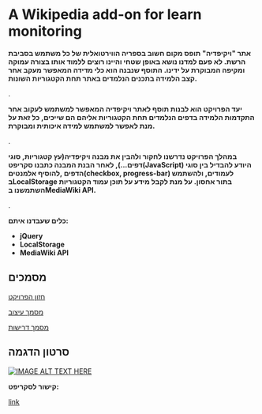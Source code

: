 # A Wikipedia add-on for learn monitoring

**אתר "ויקיפדיה" תופס מקום חשוב בספריה הווירטואלית של כל משתמש בסביבת הרשת. לא פעם למדנו נושא באופן שטחי והיינו רוצים ללמוד אותו בצורה עמוקה ומקיפה המבוקרת על ידינו. התוסף שנבנה הוא כלי מדידה המאפשר מעקב אחר קצב הלמידה בתכנים הנלמדים באתר תחת הקטגוריות השונות.**

.

**יעד הפרויקט הוא לבנות תוסף לאתר ויקיפדיה המאפשר למשתמש לעקוב אחר התקדמות הלמידה בדפים הנלמדים תחת הקטגוריות אליהם הם שייכים, כל זאת על מנת לאפשר למשתמש למידה איכותית ומבוקרת.**

.

**במהלך הפרויקט נדרשנו לחקור ולהבין את מבנה ויקיפדיה(עץ קטגוריות, סוגי דפים...),
לאחר הבנת המבנה כתבנו סקריפט(JavaScript) היודע להבדיל בין סוגי הדפים ,להוסיף אלמנטים(checkbox, progress-bar) לעמודים,
ולהשתמש בLocalStorage בתור אחסון.
על מנת לקבל מידע על תוכן עמוד הקטגוריות השתמשנו בMediaWiki API.**

.

**כלים שעבדנו איתם:**
- **jQuery**
- **LocalStorage**
- **MediaWiki API**

## מסמכים

[חזון הפרויקט](ProjectVision.pdf)


[מסמך עיצוב](DesignDescription.pdf)


[מסמך דרישות](RequirmentsDocument.pdf)





## סרטון הדגמה
[![IMAGE ALT TEXT HERE](https://img.youtube.com/vi/P8sFyWh1d3g/0.jpg)](https://www.youtube.com/watch?v=P8sFyWh1d3g)


**קישור לסקריפט:**

[link](https://he.wikipedia.org/wiki/%D7%9E%D7%A9%D7%AA%D7%9E%D7%A9:Yaproj6/%D7%9E%D7%A2%D7%A7%D7%91-%D7%9C%D7%9E%D7%99%D7%93%D7%94.js)
